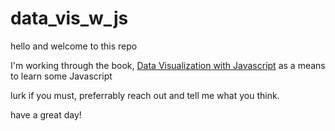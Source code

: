 # data_vis_w_js

hello and welcome to this repo

I'm working through the book, [Data Visualization with Javascript](https://nostarch.com/datavisualization) as a means to learn some Javascript

lurk if you must, preferrably reach out and tell me what you think.

have a great day!
